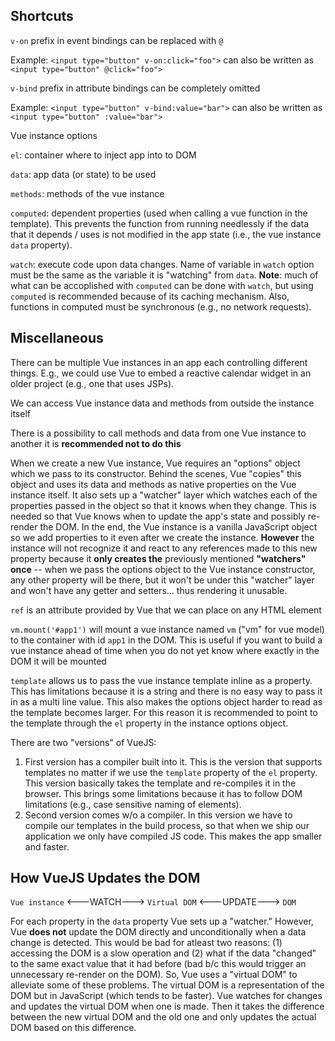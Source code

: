 ## Shortcuts

`v-on` prefix in event bindings can be replaced with `@`

Example: `<input type="button" v-on:click="foo">` can also be written as `<input type="button" @click="foo">`

`v-bind` prefix in attribute bindings can be completely omitted

Example: `<input type="button" v-bind:value="bar">` can also be written as `<input type="button" :value="bar">`

Vue instance options

`el`: container where to inject app into to DOM

`data`: app data (or state) to be used

`methods`: methods of the vue instance

`computed`: dependent properties (used when calling a vue function in the template). This prevents the function from running needlessly if the data that it depends / uses is not modified in the app state (i.e., the vue instance `data` property).

`watch`: execute code upon data changes. Name of variable in `watch` option must be the same as the variable it is "watching" from `data`. **Note**: much of what can be accoplished with `computed` can be done with `watch`, but using `computed` is recommended because of its caching mechanism. Also, functions in computed must be synchronous (e.g., no network requests).

## Miscellaneous

There can be multiple Vue instances in an app each controlling different things. E.g., we could use Vue to embed a reactive calendar widget in an older project (e.g., one that uses JSPs).

We can access Vue instance data and methods from outside the instance itself

There is a possibility to call methods and data from one Vue instance to another it is **recommended not to do this**

When we create a new Vue instance, Vue requires an "options" object which we pass to its constructor. Behind the scenes, Vue "copies" this object and uses its data and methods as native properties on the Vue instance itself. It also sets up a "watcher" layer which watches each of the properties passed in the object so that it knows when they change. This is needed so that Vue knows when to update the app's state and possibly re-render the DOM. In the end, the Vue instance is a vanilla JavaScript object so we add properties to it even after we create the instance. **However** the instance will not recognize it and react to any references made to this new property because it **only creates the** previously mentioned **"watchers" once** -- when we pass the options object to the Vue instance constructor, any other property will be there, but it won't be under this "watcher" layer and won't have any getter and setters... thus rendering it unusable.

`ref` is an attribute provided by Vue that we can place on any HTML element

`vm.mount('#app1')` will mount a vue instance named `vm` ("vm" for vue model) to the container with id `app1` in the DOM. This is useful if you want to build a vue instance ahead of time when you do not yet know where exactly in the DOM it will be mounted

`template` allows us to pass the vue instance template inline as a property. This has limitations because it is a string and there is no easy way to pass it in as a multi line value. This also makes the options object harder to read as the template becomes larger. For this reason it is recommended to point to the template through the `el` property in the instance options object.

There are two "versions" of VueJS:
1. First version has a compiler built into it. This is the version that supports templates no matter if we use the `template` property of the `el` property. This version basically takes the template and re-compiles it in the browser. This brings some limitations because it has to follow DOM limitations (e.g., case sensitive naming of elements).
2. Second version comes w/o a compiler. In this version we have to compile our templates in the build process, so that when we ship our application we only have compiled JS code. This makes the app smaller and faster.

## How VueJS Updates the DOM

`Vue instance` <---WATCH---> `Virtual DOM` <---UPDATE---> `DOM`

For each property in the `data` property Vue sets up a "watcher." However, Vue **does not** update the DOM directly and unconditionally when a data change is detected. This would be bad for atleast two reasons: (1) accessing the DOM is a slow operation and (2) what if the data "changed" to the same exact value that it had before (bad b/c this would trigger an unnecessary re-render on the DOM). So, Vue uses a "virtual DOM" to alleviate some of these problems. The virtual DOM is a representation of the DOM but in JavaScript (which tends to be faster). Vue watches for changes and updates the virtual DOM when one is made. Then it takes the difference between the new virtual DOM and the old one and only updates the actual DOM based on this difference.
